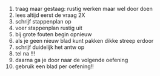 1. traag maar gestaag: rustig werken maar wel door doen
2. lees altijd eerst de vraag 2X
3. schrijf stappenplan op
4. voer stappenplan rustig uit
5. bij grote fouten begin opnieuw
6. als je geen nieuw blad kunt pakken dikke streep erdoor
7. schrijf duidelijk het antw op
8. tel na !!!
9. daarna ga je door naar de volgende oefening
10. gebruik een blad per oefening!!